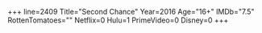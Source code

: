 +++
line=2409
Title="Second Chance"
Year=2016
Age="16+"
IMDb="7.5"
RottenTomatoes=""
Netflix=0
Hulu=1
PrimeVideo=0
Disney=0
+++

